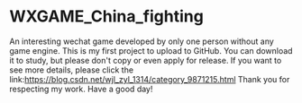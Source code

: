 # WXGAME_China_fighting
An interesting wechat game developed by only one person without any game engine.
This is my first project to upload to GitHub.
You can download it to study, but please don't copy or even apply for release.
If you want to see more details, please click the link:https://blog.csdn.net/wjl_zyl_1314/category_9871215.html
Thank you for respecting my work.
Have a good day!
